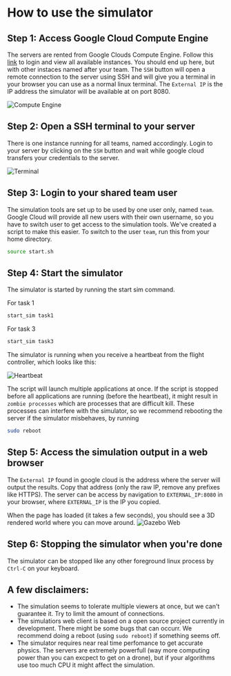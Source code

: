 # How to use the simulator

## Step 1: Access Google Cloud Compute Engine

The servers are rented from Google Clouds Compute Engine. Follow this [link](https://console.cloud.google.com/compute/instances?project=equinor-hackathon) to login and view all available instances. You should end up here, but with other instaces named after your team.
The `SSH` button will open a remote connection to the server using SSH and will give you a terminal in your browser you can use as a normal linux terminal. The `External IP` is the IP address the simulator will be available at on port 8080.

![Compute Engine](resources/google_cloud.jpg)


## Step 2: Open a SSH terminal to your server

There is one instance running for all teams, named accordingly. Login to your server by clicking on the `SSH` button and wait while google cloud transfers your credentials to the server. 

![Terminal](resources/terminal.jpg)

## Step 3: Login to your shared team user

The simulation tools are set up to be used by one user only, named `team`. Google Cloud will provide all new users with their own username, so you have to switch user to get access to the simulation tools. We've created a script to make this easier. To switch to the user `team`, run this from your home directory.

``` bash
source start.sh
```  

## Step 4: Start the simulator

The simulator is started by running the start sim command.

For task 1

``` bash
start_sim task1
```

For task 3

``` bash
start_sim task3
```


The simulator is running when you receive a heartbeat from the flight controller, which looks like this:

![Heartbeat](resources/heartbeat.jpg)

The script will launch multiple applications at once. If the script is stopped before all applications are running (before the heartbeat), it might result in `zombie processes` which are processes that are difficult kill. These processes can interfere with the simulator, so we recommend rebooting the server if the simulator misbehaves, by running

``` bash
sudo reboot
```

## Step 5: Access the simulation output in a web browser

The `External IP` found in google cloud is the address where the server will output the results. Copy that address (only the raw IP, remove any prefixes like HTTPS). The server can be access by navigation to `EXTERNAL_IP:8080` in your browser, where `EXTERNAL_IP` is the IP you copied.

When the page has loaded (it takes a few seconds), you should see a 3D rendered world where you can move around.
![Gazebo Web](resources/gzweb.jpg)

## Step 6: Stopping the simulator when you're done

The simulator can be stopped like any other foreground linux process by `Ctrl-C` on your keyboard. 

## A few disclaimers:

- The simulation seems to tolerate multiple viewers at once, but we can't guarantee it. Try to limit the amount of connections.
- The simulatiors web client is based on a open source project currently in development. There might be some bugs that can occurr. We recommend doing a reboot (using `sudo reboot`) if something seems off.
- The simulator requires near real time perfomance to get accurate physics. The servers are extremely powerfull (way more computing power than you can excpect to get on a drone), but if your algorithms use too much CPU it might affect the simulation.
